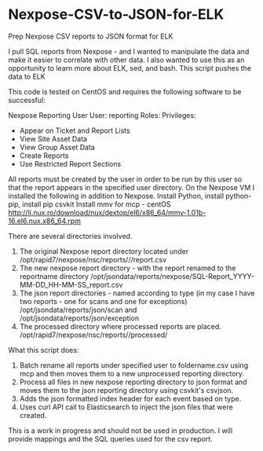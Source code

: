 # Nexpose-CSV-to-JSON-for-ELK
Prep Nexpose CSV reports to JSON format for ELK

I pull SQL reports from Nexpose - and I wanted to manipulate the data and make it easier to correlate with other data.
I also wanted to use this as an opportunity to learn more about ELK, sed, and bash.
This script pushes the data to ELK

This code is tested on CentOS and requires the following software to be successful:

Nexpose Reporting User
User: reporting
Roles: 
Privileges:
* Appear on Ticket and Report Lists
* View Site Asset Data
* View Group Asset Data
* Create Reports
* Use Restricted Report Sections

All reports must be created by the user in order to be run by this user so that the report appears in the specified user directory.
On the Nexpose VM I installed the following in addition to Nexpose.
Install Python, install  python-pip, install pip csvkit
Install mmv for mcp - centOS http://li.nux.ro/download/nux/dextop/el6/x86_64/mmv-1.01b-16.el6.nux.x86_64.rpm

There are several directories involved.
1) The original Nexpose report directory located under
	/opt/rapid7/nexpose/nsc/reports/<user>/<reportname>/report.csv
2) The new nexpose report directory - with the report renamed to the reportname directory
	/opt/jsondata/reports/nexpose/SQL-Report_YYYY-MM-DD_HH-MM-SS_report.csv
3) The json report directories - named according to type (in my case I have two reports - one for scans and one for exceptions)
  /opt/jsondata/reports/json/scan and /opt/jsondata/reports/json/exception
4) The processed directory where processed reports are placed.
  /opt/rapid7/nexpose/nsc/reports/<user>/processed/
  
What this script does:
  
1) Batch rename all reports under specified user to foldername.csv using mcp and then moves them to a new unprocessed reporting directory.
2) Process all files in new nexpose reporting directory to json format and moves them to the json reporting directory using csvkit's csvjson.
3) Adds the json formatted index header for each event based on type.
3) Uses curl API call to Elasticsearch to inject the json files that were created.

This is a work in progress and should not be used in production.
I will provide mappings and the SQL queries used for the csv report.

  
  
